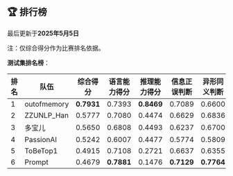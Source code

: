
<br/>

## 🏆 排行榜

<p class="text-center">最后更新于<strong>2025年5月5日</strong></p>

<p>注：仅综合得分作为比赛排名依据。</p>

**测试集排名榜**：

| 排名 | 队伍     | 综合得分  | 语言能力得分  | 推理能力得分  | 信息正误判断 | 异形同义判断 | 参照实体判断 | 中文方位推理 | 英文方位推理 |
| ---- | -------- | ------ | ------ | ------ | ------- | ------- | ------- | ------- | ------- |
| 1    | outofmemory | **0.7931** | 0.7393 | **0.8469** | 0.7089 | 0.6600 | 0.8491 | **0.8686** | **0.8251** |
| 2    | ZZUNLP_Han | 0.5777 | 0.7080 | 0.4474 | 0.6629 | 0.6836 | 0.7777 | 0.4446 | 0.4503 |
| 3    | 多宝儿 | 0.5650 | 0.6808 | 0.4493 | 0.6237 | 0.6700 | 0.7487 | 0.4520 | 0.4466 |
| 4    | PassionAI | 0.5242 | 0.6007 | 0.4477 | 0.5774 | 0.5809 | 0.6438 | 0.4766 | 0.4189 |
| 5    | ToBeTop1 | 0.4915 | 0.7108 | 0.2721 | 0.6637 | 0.6355 | 0.8332 | 0.2957 | 0.2486 |
| 6    | Prompt | 0.4679 | **0.7881** | 0.1476 | **0.7129** | **0.7764** | **0.8752** | 0.1980 | 0.0971 |

<br/>
